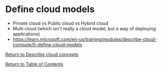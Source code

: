 # Define cloud models

* Private cloud vs Public cloud vs Hybrid cloud
* Multi cloud (which isn't really a cloud model, but a way of deploying applications)
* https://learn.microsoft.com/en-us/training/modules/describe-cloud-compute/5-define-cloud-models

[Return to Describe cloud concepts](README.md)

[Return to Table of Contents](../README.md)